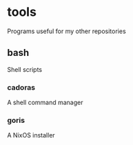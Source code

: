 # tools
Programs useful for my other repositories

## bash
Shell scripts

### cadoras
A shell command manager

### goris
A NixOS installer
